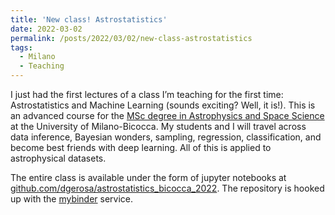 ```yaml
---
title: 'New class! Astrostatistics'
date: 2022-03-02
permalink: /posts/2022/03/02/new-class-astrostatistics
tags:
  - Milano
  - Teaching
---
```


I just had the first lectures of a class I’m teaching for the first time: Astrostatistics and Machine Learning (sounds exciting? Well, it is!). This is an advanced course for the [MSc degree in Astrophysics and Space Science](<https://www.fisica.unimib.it/en/teaching/degree-courses/master-astrophysics-and-space-physics>) at the University of Milano-Bicocca. My students and I will travel across data inference, Bayesian wonders, sampling, regression, classification, and become best friends with deep learning. All of this is applied to astrophysical datasets.

The entire class is available under the form of jupyter notebooks at [github.com/dgerosa/astrostatistics_bicocca_2022](<https://github.com/dgerosa/astrostatistics_bicocca_2022>). The repository is hooked up with the [mybinder](<https://mybinder.org/v2/gh/dgerosa/astrostatistics_bicocca_2022/HEAD>) service.

